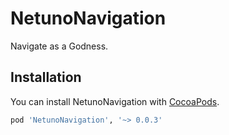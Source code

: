 # NetunoNavigation
Navigate as a Godness.


## Installation
You can install NetunoNavigation with [CocoaPods](http://cocoapods.org/).

```ruby
pod 'NetunoNavigation', '~> 0.0.3'
```
